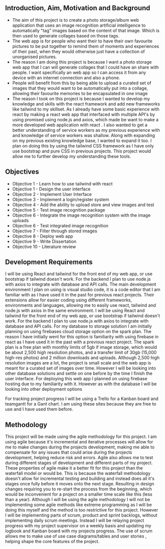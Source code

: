 
## Introduction, Aim, Motivation and Background
- The aim of this project is to create a photo storage/album web application that uses an image recognition artificial intelligence to automatically "tag" images based on the content of that image. Which is then used to generate collages based on those tags. 
- The  web app is for people who want their to have their own favourite pictures to be put together to remind them of moments and experiences of their past, when they would otherwise just have a collection of unorganised pictures.
- The reason I am doing this project is because I want a photo storage web app that I can will generate collages that I could have an share with people. I want specifically an web app so I can access it from any device with an internet connection and also a phone.
- People will benefit from this by being able to upload a  curated set of images that they would want to be automatically put into a collage, allowing their favourite memories to be encapsulated in one image
-  The reason I took on this project is because I wanted to develop my knowledge and skills with the react framework and add new frameworks like tailwind to my skillset. As I already have some basic experience with react by making a react web app that interfaced with multiple API's by using promised using node.js and axios, which made be want to make a more  developed web application with react . I also wanted to get a better understanding of service workers as my previous experience with and knowledge of service workers was shallow. Along with expanding on my previous existing knowledge base, I wanted to expand it too. I plan on doing this by using the tailwind CSS framework as I have only use bootstrap and pure CSS in previous projects.  This project would allow me to further develop my understanding these tools.

## Objectives

- Objective 1 - Learn how to use tailwind with react
 - Objective 1 - Design the user interface
 - Objective 2 -  Implement User Interface
 - Objective 3 - Implement a login/register system
 - Objective 4 - Add the ability to upload store and view images and test
 - Objective 5 - Test image recognition package
 - Objective 6 - Integrate the image recognition system with the image uploads
 - Objective 6 - Test integrated image recognition
 - Objective 7  - Filter through stored images
 - Objective 8 - Deploy web app
 - Objective 9  - Write Dissertation
 - Objective 10 - Literature review

## Development Requirements
I will be using React and tailwind for the front end of my web app, or use bootstrap if tailwind doesn't work. For the backend I plan to use node.js with axios to integrate with database and API calls.
The main development environment I plan on using is visual studio code, it is a code editor that I am familiar with as I have used it in the past for previous react projects. Their extensions allow for easier coding using different frameworks, environments and languages, allowing me to easily use react, tailwind and node.js with axios in the same environment.
I will be using React and tailwind for the front end of my web app, or use bootstrap if tailwind doesn't work. For the backend I plan to use node.js with axios to integrate with database and API calls.
For my database to storage solution I am initially planning on using firebases cloud storage option on the spark plan. The reason I have initially went for this option is familiarity with using firebase in react as I have used it in the past with a previous react project. The spark plan is a free plan with monthly limits of 5gb if image storage, which would be about 2,500 high resolution photos, and a transfer limit of 30gb (15,000 high-res photos) and 2 million downloads and uploads. Although 2,500 high resolution images are a lot, the project is small scale and the web app is meant for a curated set of images over time. However I will be looking into other database solutions and settle on one before by the time I finish the user interface. For deploying this web app I planned on using firebase hosting due to my familiarity with it. However as with the database I will be looking into other deployment options

For tracking project progress I will be using a Trello for a Kanban board and teamgantt for a Gant chart. I am using these sites because they are free to use and I have used them before.

## Methodology
This project will be made using the agile methodology for this project. I am using agile because it's  incremental and iterative processes will allow for me to make changes during the projects development, making me able to compensate for any issues that could arise during the projects development, helping reduce risk and errors. Agile also allows me to test during different stages of development and different parts of my project. These properties of agile make it a better fit for this project than the waterfall model or would be. This is because the waterfall methodology doesn't allow for incremental testing and building and instead does all it's stages once fully before it moves onto the next stage. Resulting in design changes requiring you to re-start the process from the beginning, which would be inconvenient for a project on a smaller time scale like this (less than a year). Although I will be using the agile methodology I will not be implementing some agile methods like extreme programming as I will be doing this myself and the method is too restrictive for this project. However I will be implementing parts of scrum, product and sprint backlogs, without implementing daily scrum meetings. Instead I will be relaying project progress with my project supervisor on a weekly basis and updating my logbook and Kanban board with my projects progress. The use of scrum allows me to make use of use case diagrams/tables and user stories , helping shape the core features of the project.

